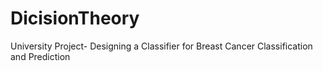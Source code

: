 # DicisionTheory
University Project- Designing a Classifier for Breast Cancer Classification and Prediction
